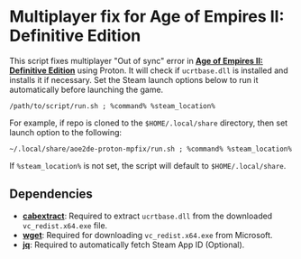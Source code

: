 # Multiplayer fix for Age of Empires II: Definitive Edition
This script fixes multiplayer "Out of sync" error in **[Age of Empires II: Definitive Edition](https://store.steampowered.com/app/813780/Age_of_Empires_II_Definitive_Edition/)** using Proton.
It will check if `ucrtbase.dll` is installed and installs it if necessary. Set the Steam launch options below
to run it automatically before launching the game.

```
/path/to/script/run.sh ; %command% %steam_location%
```

For example, if repo is cloned to the `$HOME/.local/share` directory, then set launch option to the following:

```
~/.local/share/aoe2de-proton-mpfix/run.sh ; %command% %steam_location%
```

If `%steam_location%` is not set, the script will default to `$HOME/.local/share`.

## Dependencies
- **[cabextract](https://archlinux.org/packages/?name=cabextract)**: Required to extract `ucrtbase.dll` from the downloaded `vc_redist.x64.exe` file.
- **[wget](https://archlinux.org/packages/?name=wget)**: Required for downloading `vc_redist.x64.exe` from Microsoft.
- **[jq](https://archlinux.org/packages/?name=jq)**: Required to automatically fetch Steam App ID (Optional).
